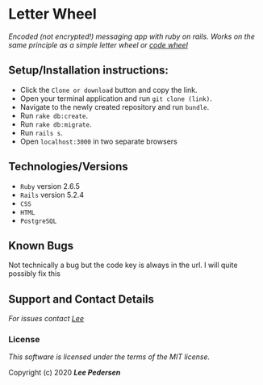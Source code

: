 # Letter Wheel

_Encoded (not encrypted!) messaging app with ruby on rails. Works on the same principle as a simple letter wheel or [code wheel](https://en.wikipedia.org/wiki/Code_wheel)_

## Setup/Installation instructions:
* Click the `Clone or download` button and copy the link.
* Open your terminal application and run `git clone (link)`.
* Navigate to the newly created repository and run `bundle`.
* Run `rake db:create`.
* Run `rake db:migrate`.
* Run `rails s`.
* Open `localhost:3000` in two separate browsers

## Technologies/Versions
* `Ruby` version 2.6.5
* `Rails` version 5.2.4
* `CSS`
* `HTML`
* `PostgreSQL`

## Known Bugs
Not technically a bug but the code key is always in the url. I will quite possibly fix this

## Support and Contact Details
_For issues contact [Lee](https://github.com/LeePedersen)_

### License

*This software is licensed under the terms of the MIT license.*

Copyright (c) 2020 **_Lee Pedersen_**

